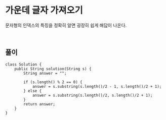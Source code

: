 # 가운데 글자 가져오기
문자형의 인덱스의 특징을 정확히 알면 굉장히 쉽게 해답이 나온다.

<br>

## 풀이
```
class Solution {
    public String solution(String s) {
        String answer = "";
        
        if (s.length() % 2 == 0) {
            answer = s.substring(s.length()/2 - 1, s.length()/2 + 1);
        } else {
            answer = s.substring(s.length()/2, s.length()/2 + 1);
        }
        return answer;
    }
}
```
